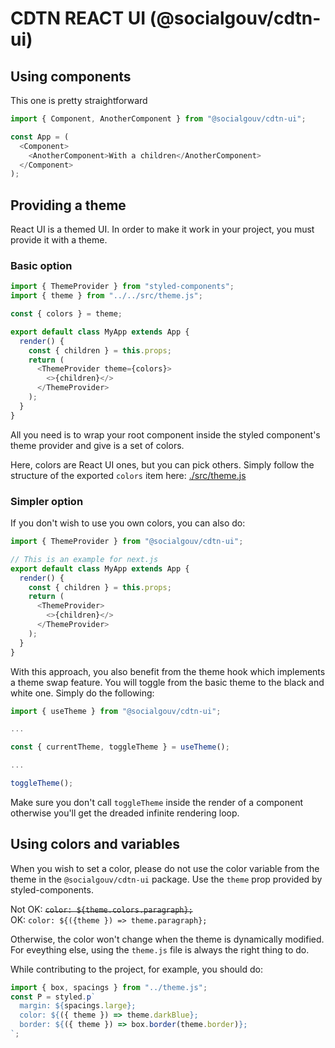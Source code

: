 # CDTN REACT UI (@socialgouv/cdtn-ui)

## Using components

This one is pretty straightforward

```js
import { Component, AnotherComponent } from "@socialgouv/cdtn-ui";

const App = (
  <Component>
    <AnotherComponent>With a children</AnotherComponent>
  </Component>
);
```

## Providing a theme

React UI is a themed UI. In order to make it work in your project, you must provide it with a theme.

### Basic option

```js
import { ThemeProvider } from "styled-components";
import { theme } from "../../src/theme.js";

const { colors } = theme;

export default class MyApp extends App {
  render() {
    const { children } = this.props;
    return (
      <ThemeProvider theme={colors}>
        <>{children}</>
      </ThemeProvider>
    );
  }
}
```

All you need is to wrap your root component inside the styled component's theme provider and give is a set of colors.

Here, colors are React UI ones, but you can pick others. Simply follow the structure of the exported `colors` item here: [./src/theme.js](https://github.com/SocialGouv/code-du-travail-numerique/blob/master/packages/react-ui/src/theme.js)

### Simpler option

If you don't wish to use you own colors, you can also do:

```js
import { ThemeProvider } from "@socialgouv/cdtn-ui";

// This is an example for next.js
export default class MyApp extends App {
  render() {
    const { children } = this.props;
    return (
      <ThemeProvider>
        <>{children}</>
      </ThemeProvider>
    );
  }
}
```

With this approach, you also benefit from the theme hook which implements a theme swap feature. You will toggle from the basic theme to the black and white one. Simply do the following:

```js
import { useTheme } from "@socialgouv/cdtn-ui";

...

const { currentTheme, toggleTheme } = useTheme();

...

toggleTheme();
```

Make sure you don't call `toggleTheme` inside the render of a component otherwise you'll get the dreaded infinite rendering loop.

## Using colors and variables

When you wish to set a color, please do not use the color variable from the theme in the `@socialgouv/cdtn-ui` package.
Use the `theme` prop provided by styled-components.

Not OK: ~~`color: ${theme.colors.paragraph};`~~<br />
OK: `color: ${({theme }) => theme.paragraph};`

Otherwise, the color won't change when the theme is dynamically modified. For eveything else, using the `theme.js` file is always the right thing to do.

While contributing to the project, for example, you should do:

```js
import { box, spacings } from "../theme.js";
const P = styled.p`
  margin: ${spacings.large};
  color: ${({ theme }) => theme.darkBlue};
  border: ${({ theme }) => box.border(theme.border)};
`;
```
